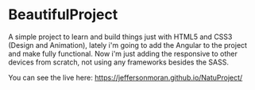 # BeautifulProject

A simple project to learn and build things just with HTML5 and CSS3 (Design and Animation), lately i'm going to add the Angular to the project and make fully functional. Now i'm just adding the responsive to other devices from scratch, not using any frameworks besides the SASS.

You can see the live here: https://jeffersonmoran.github.io/NatuProject/
